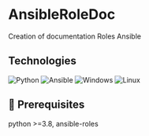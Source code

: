 # AnsibleRoleDoc
 Creation of documentation Roles Ansible

## Technologies 

![Python](https://img.shields.io/badge/Python-3776AB?style=for-the-badge&logo=Python&logoColor=white) ![Ansible](https://img.shields.io/badge/Ansible-3776AB?style=for-the-badge&logo=Ansible&logoColor=white) ![Windows](https://img.shields.io/badge/Windows-0078D6?style=for-the-badge&logo=windows&logoColor=white) ![Linux](https://img.shields.io/badge/Linux-FCC624?style=for-the-badge&logo=Linux&logoColor=black) 

## 📌 Prerequisites

python >=3.8, ansible-roles
